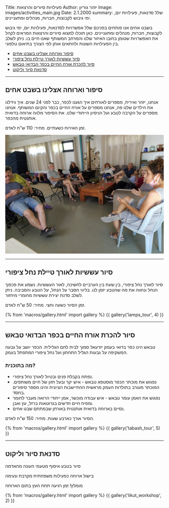 Title: פעילויות סיורים והרצאות
Author: יזהר גוריון
Image: images/activities_main.jpg
Date: 2.1.2000
summary: שלל סדנאות, פעילויות יום, ימי גיבוש לקבוצות, חברות, מנהלים ומתעניינים.

בשבט אחים אנו פותחים בפניכם שלל אפשרויות לסדנאות, פעילויות יום, ימי גיבוש לקבוצות, חברות, מנהלים ומתעניינים. כאן תוכלו למצוא סיורים והרצאות המראים לקהל את האפשרויות שטומן בחובו האיזור שלנו והמרחב המשותף שאנו חיים בו. ניתן לשלב בין הפעילויות השונות ולהתאים אותן לפי הצורך בתיאום טלפוני.

- [סיפור וארוחה אצלינו בשבט אחים](#talk-and-lunch)
- [סיור עששיות לאורך טיילת נחל ציפורי](#lamps-tour)
- [סיור להכרת אורח החיים בכפר הבדואי טבאש](#tabash-tour)
- [סדנאת סיור וליקוט](#likut-workshop)

<hr>

## <a name="talk-and-lunch">סיפור וארוחה אצלינו בשבט אחים</a>

אנחנו, יזהר ואירית, מספרים לאורחים איך הגענו לכפר, כבר לפני 24 שנים. איך גידלנו את הילדים שלנו פה, אנחנו מספרים על אורח החיים בכפר והקיום המשותף. אנחנו מספרים על הקרבה לטבע ועל הניסיון הייחודי שלנו. את הסיפור מלווה ארוחה בדואית אותנטית מהכפר.

זמן האירוח כשעתיים. מחיר: 110 ש"ח לאדם.

<div class="image featured">
  <img src="images/irit_talk.jpg">
</div>

<hr>

## <a name="lamps-tour">סיור עששיות לאורך טיילת נחל ציפורי</a>

סיור לאורך נחל ציפורי, בין שעת בין הערביים לחשיכה, לאור העששיות. נשמע את פכפוך הנחל ונחווה את מה שהטבע יזמן לנו. בליווי הסבר על הנחל, על הטבע והסביבה. ניתן לשלב סדנת יצירת עששיות מחומרי מיחזור.

זמן הסיור כשעה וחצי. מחיר: 50 ש"ח לאדם.

{% from 'macros/gallery.html' import gallery %}
{{ gallery('lamps_tour', 4) }}

<hr>

## <a name="tabash-tour">סיור להכרת אורח החיים בכפר הבדואי טבאש</a>

טבאש הינו כפר בדואי בעמק יזרעאל סמוך לבית לחם הגלילית. הכפר יושב על גבעה המשקיפה על גבעות הגליל התחתון ועל נחל ציפורי המתפתל בעמק.

### מה בתוכנית?

- נפתח בקבלת פנים ובטיול לאורך נחל ציפורי.
- נפגוש את מוכתר הכפר מוסטפא טבאש - איש יקר ובעל חזון של חיים משותפים. המוכתר מעורב בתולדות העמק מראשית ההתיישבות הציונית והינו מספר סיפורים בחסד.
- נפגוש את האמן עומר טבאש - איש עבודה מוכשר, אמן ייחודי הרואה מעבר לחומר ומפיח חיים חדשים בגרוטאות ברזל, עץ ואבן.
- נסיים בארוחה בדואית אותנטית באורחן שבמתחם שבט אחים.

הסיור אורך כארבע שעות. מחיר: 150 ש"ח לאדם.

{% from 'macros/gallery.html' import gallery %}
{{ gallery('tabash_tour', 5) }}

<hr>

## <a name="likut-workshop">סדנאת סיור וליקוט</a>

סיור בטבע איסוף מטעמי העונה מהאדמה

בישול ארוחה כפעילות משפחתית מקרבת ונעימה

מומלץ! זמן רגיעה תחת העץ בתום הארוחה

{% from 'macros/gallery.html' import gallery %}
{{ gallery('likut_workshop', 2) }}
